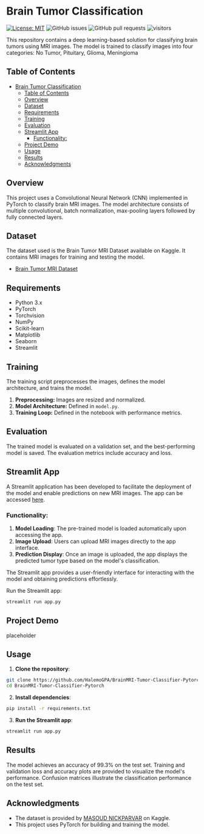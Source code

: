 
# Brain Tumor Classification
[![License: MIT](https://img.shields.io/badge/License-MIT-yellow.svg)](https://opensource.org/licenses/MIT)
![GitHub issues](https://img.shields.io/github/issues/HalemoGPA/BrainMRI-Tumor-Classifier-Pytorch)
![GitHub pull requests](https://img.shields.io/github/issues-pr/HalemoGPA/BrainMRI-Tumor-Classifier-Pytorch)
![visitors](https://visitor-badge.laobi.icu/badge?page_id=HalemoGPA/BrainMRI-Tumor-Classifier-Pytorch)


This repository contains a deep learning-based solution for classifying brain tumors using MRI images. The model is trained to classify images into four categories: No Tumor, Pituitary, Glioma, Meningioma

## Table of Contents
- [Brain Tumor Classification](#brain-tumor-classification)
  - [Table of Contents](#table-of-contents)
  - [Overview](#overview)
  - [Dataset](#dataset)
  - [Requirements](#requirements)
  - [Training](#training)
  - [Evaluation](#evaluation)
  - [Streamlit App](#streamlit-app)
    - [Functionality:](#functionality)
  - [Project Demo](#project-demo)
  - [Usage](#usage)
  - [Results](#results)
  - [Acknowledgments](#acknowledgments)

## Overview
This project uses a Convolutional Neural Network (CNN) implemented in PyTorch to classify brain MRI images. The model architecture consists of multiple convolutional, batch normalization, max-pooling layers followed by fully connected layers.

## Dataset
The dataset used is the Brain Tumor MRI Dataset available on Kaggle. It contains MRI images for training and testing the model.

- [Brain Tumor MRI Dataset](https://www.kaggle.com/datasets/masoudnickparvar/brain-tumor-mri-dataset)

## Requirements
- Python 3.x
- PyTorch
- Torchvision
- NumPy
- Scikit-learn
- Matplotlib
- Seaborn
- Streamlit


## Training
The training script preprocesses the images, defines the model architecture, and trains the model.

1. **Preprocessing:** Images are resized and normalized.
2. **Model Architecture:** Defined in `model.py`.
3. **Training Loop:** Defined in the notebook with performance metrics.



## Evaluation
The trained model is evaluated on a validation set, and the best-performing model is saved. The evaluation metrics include accuracy and loss.



## Streamlit App

A Streamlit application has been developed to facilitate the deployment of the model and enable predictions on new MRI images. The app can be accessed [here](https://brain-tumor-classification.streamlit.app/).

### Functionality:

1. **Model Loading**: The pre-trained model is loaded automatically upon accessing the app.
2. **Image Upload**: Users can upload MRI images directly to the app interface.
3. **Prediction Display**: Once an image is uploaded, the app displays the predicted tumor type based on the model's classification.

The Streamlit app provides a user-friendly interface for interacting with the model and obtaining predictions effortlessly.

Run the Streamlit app:
```sh
streamlit run app.py
```
## Project Demo

placeholder

## Usage
1. **Clone the repository**:
```sh
git clone https://github.com/HalemoGPA/BrainMRI-Tumor-Classifier-Pytorch.git
cd BrainMRI-Tumor-Classifier-Pytorch
```
2. **Install dependencies**:
```sh
pip install -r requirements.txt
```

3. **Run the Streamlit app**:
```sh
streamlit run app.py
```


## Results
The model achieves an accuracy of 99.3% on the test set. Training and validation loss and accuracy plots are provided to visualize the model's performance. Confusion matrices illustrate the classification performance on the test set.

## Acknowledgments
- The dataset is provided by [MASOUD NICKPARVAR](https://www.kaggle.com/datasets/masoudnickparvar/brain-tumor-mri-dataset) on Kaggle.
- This project uses PyTorch for building and training the model.


